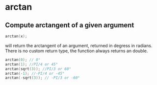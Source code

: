 # arctan

## Compute arctangent of a given argument

```cpp
arctan(x);
```

will return the arctangent of an argument, returned in degress in radians. There is no custom return type, the function always returns an double. &#x20;

```cpp
arctan(0); // 0°
arctan(1); //PI/4 or 45°
arctan(sqrt(3)); //PI/3 or 60°
arctan(-1); //-PI/4 or -45°
arctan(-sqrt(3)); // -PI/3 or -60° 
```
